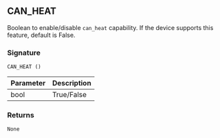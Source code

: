 ## CAN\_HEAT

Boolean to enable/disable `can_heat` capability. If the device supports this feature, default is False.


### Signature

`CAN_HEAT ()`


| Parameter | Description |
| --- | --- |
| bool | True/False |

### Returns

`None`

